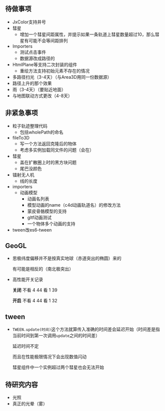 ## 待做事项
- JxColor支持井号
- 彗星
  - 增加一个彗星间距属性，并提示如果一条轨道上彗星数量超过10，那么彗星有可能不会等间距排列
- Importers
  - 测试点击事件
  - 数据源改成路径的
- HtmlPlane等支持二次封装的组件
  - 重绘方法支持初始元素不存在的情况
- 多路径扫光（3-4天）（与Area3D用同一份数据源）
- 路径上升的那个效果
- 雨（3-4天）（要贴近地面）
- 与地图联动方式更改（4-8天）

## 非紧急事项

- 粒子轨迹整理代码
  - 包括wholePath的命名
- fileTo3D
  - 写一个方法返回克隆后的物体
  - 考虑多实例加载同文件的问题（会在）
- 彗星 
  - 盖在扩散圈上时的黑方块问题
  - 尾巴没颜色
- 镭射无人机
  - 线的长度
- importers
  - 动画模型
    - 动画名列表
    - 模型动画的name（c4d动画轨道名）的修改方法
    - 蒙皮骨骼模型的支持
    - gltf动画测试
    - 一个物体多个动画的支持
- tween改es6-tween

##  GeoGL

- 思极纬度偏移并不是按真实地球（赤道突出的椭圆）来的  

  有可能是相反的（南北极突出）   

- 高性能开关记录

  **关闭**
  不看 4 44
  看 1 39

  **开启**
  不看 4 44
  看 1 32

## tween

- `TWEEN.update(时间)`这个方法就算传入准确的时间差会延迟开始（时间差是指当前时间到第一次调用`update`之间的时间差）  

  延迟时间不定  
  
  而且在性能极限情况下会出现数值闪动  
  
  彗星组件中一个实例超过两个彗星也会无法开始

## 待研究内容

- 光照
- 真正的光晕（雾）

